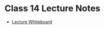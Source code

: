 # Class 14 Lecture Notes

* [Lecture Whiteboard](https://projects.invisionapp.com/freehand/document/P6pYHv2HR) 
